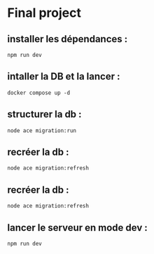 # Final project

## installer les dépendances :
`npm run dev`

## intaller la DB et la lancer : 
`docker compose up -d`

## structurer la db :
`node ace migration:run`

## recréer la db :
`node ace migration:refresh`

## recréer la db :
`node ace migration:refresh`

## lancer le serveur en mode dev :
`npm run dev`